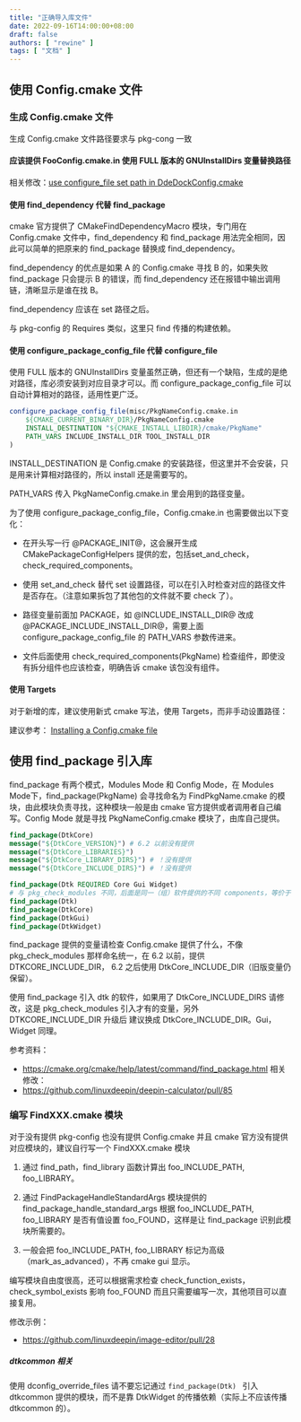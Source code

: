 ```yaml
---
title: "正确导入库文件"
date: 2022-09-16T14:00:00+08:00
draft: false
authors: [ "rewine" ]
tags: [ "文档" ]
---
```


## 使用 Config.cmake 文件
### 生成 Config.cmake 文件

生成 Config.cmake 文件路径要求与 pkg-cong 一致

#### 应该提供 FooConfig.cmake.in 使用 FULL 版本的 GNUInstallDirs 变量替换路径

相关修改：[use configure_file set path in DdeDockConfig.cmake](https://github.com/linuxdeepin/dde-dock/pull/556/commits/6185843e8ed93c9d22f9921aeefcfa0e73f4f351)


#### 使用 find_dependency 代替 find_package

cmake 官方提供了 CMakeFindDependencyMacro 模块，专门用在  Config.cmake 文件中，find_dependency 和 find_package 用法完全相同，因此可以简单的把原来的 find_package 替换成 find_dependency。 

find_dependency 的优点是如果 A 的 Config.cmake 寻找 B 的，如果失败 find_package 只会提示 B 的错误，而 find_dependency 还在报错中输出调用链，清晰显示是谁在找 B。

find_dependency 应该在 set 路径之后。

与 pkg-config 的 Requires 类似，这里只 find 传播的构建依赖。


#### 使用 configure_package_config_file 代替 configure_file

使用 FULL 版本的 GNUInstallDirs 变量虽然正确，但还有一个缺陷，生成的是绝对路径，库必须安装到对应目录才可以。而 configure_package_config_file 可以自动计算相对的路径，适用性更广泛。

```cmake
configure_package_config_file(misc/PkgNameConfig.cmake.in
    ${CMAKE_CURRENT_BINARY_DIR}/PkgNameConfig.cmake
    INSTALL_DESTINATION "${CMAKE_INSTALL_LIBDIR}/cmake/PkgName"
    PATH_VARS INCLUDE_INSTALL_DIR TOOL_INSTALL_DIR
)
```

INSTALL_DESTINATION 是 Config.cmake 的安装路径，但这里并不会安装，只是用来计算相对路径的，所以 install 还是需要写的。

PATH_VARS 传入 PkgNameConfig.cmake.in 里会用到的路径变量。

为了使用 configure_package_config_file，Config.cmake.in 也需要做出以下变化：

- 在开头写一行 @PACKAGE_INIT@，这会展开生成 CMakePackageConfigHelpers 提供的宏，包括set_and_check，check_required_components。

- 使用 set_and_check 替代 set 设置路径，可以在引入时检查对应的路径文件是否存在。（注意如果拆包了其他包的文件就不要 check 了）。

- 路径变量前面加 PACKAGE，如 @INCLUDE_INSTALL_DIR@ 改成 @PACKAGE_INCLUDE_INSTALL_DIR@，需要上面 configure_package_config_file 的 PATH_VARS 参数传进来。

- 文件后面使用 check_required_components(PkgName) 检查组件，即使没有拆分组件也应该检查，明确告诉 cmake 该包没有组件。

#### 使用 Targets

对于新增的库，建议使用新式 cmake 写法，使用 Targets，而非手动设置路径：

建议参考： [Installing a Config.cmake file](https://www.f-ax.de/dev/2020/10/07/cmake-config-package.html)


## 使用 find_package 引入库

find_package 有两个模式，Modules Mode 和 Config Mode，在 Modules Mode下，find_package(PkgName) 会寻找命名为 FindPkgName.cmake 的模块，由此模块负责寻找，这种模块一般是由 cmake 官方提供或者调用者自己编写。Config Mode 就是寻找 PkgNameConfig.cmake 模块了，由库自己提供。

```cmake
find_package(DtkCore)
message("${DtkCore_VERSION}") # 6.2 以前没有提供
message("${DtkCore_LIBRARIES}")
message("${DtkCore_LIBRARY_DIRS}") # ！没有提供
message("${DtkCore_INCLUDE_DIRS}") # ！没有提供

find_package(Dtk REQUIRED Core Gui Widget)
# 与 pkg_check_modules 不同，后面是同一（组）软件提供的不同 components，等价于：
find_package(Dtk)
find_package(DtkCore)
find_package(DtkGui)
find_package(DtkWidget)
```

find_package 提供的变量请检查 Config.cmake 提供了什么，不像 pkg_check_modules 那样命名统一，在 6.2 以前，提供 DTKCORE_INCLUDE_DIR， 6.2 之后使用 DtkCore_INCLUDE_DIR（旧版变量仍保留）。

使用 find_package 引入 dtk 的软件，如果用了 DtkCore_INCLUDE_DIRS 请修改，这是 pkg_check_modules 引入才有的变量，另外 DTKCORE_INCLUDE_DIR 升级后 建议换成 DtkCore_INCLUDE_DIR。Gui，Widget 同理。

参考资料：
- https://cmake.org/cmake/help/latest/command/find_package.html
相关修改：
- https://github.com/linuxdeepin/deepin-calculator/pull/85

### 编写 FindXXX.cmake 模块

对于没有提供 pkg-config 也没有提供 Config.cmake 并且 cmake 官方没有提供对应模块的，建议自行写一个 FindXXX.cmake 模块

1. 通过 find_path，find_library 函数计算出 foo_INCLUDE_PATH, foo_LIBRARY。

2. 通过 FindPackageHandleStandardArgs 模块提供的 find_package_handle_standard_args 根据 foo_INCLUDE_PATH, foo_LIBRARY 是否有值设置 foo_FOUND，这样是让 find_package 识别此模块所需要的。

3. 一般会把 foo_INCLUDE_PATH, foo_LIBRARY 标记为高级（mark_as_advanced），不再 cmake gui 显示。

编写模块自由度很高，还可以根据需求检查 check_function_exists，check_symbol_exists 影响 foo_FOUND 而且只需要编写一次，其他项目可以直接复用。

修改示例：
 - https://github.com/linuxdeepin/image-editor/pull/28

##### dtkcommon 相关

使用 dconfig_override_files 请不要忘记通过 `find_package(Dtk)
` 引入 dtkcommon 提供的模块，而不是靠 DtkWidget 的传播依赖（实际上不应该传播 dtkcommon 的）。